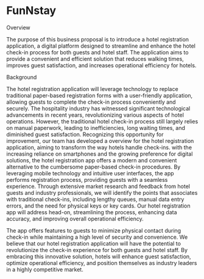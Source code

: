 # FunNstay
Overview 

 The purpose of this business proposal is to introduce a hotel registration application, a digital platform designed to streamline and enhance the hotel check-in process for both guests and hotel staff. The application aims to provide a convenient and efficient solution that reduces walking times, improves guest satisfaction, and increases operational efficiency for hotels.  

Background 

 The hotel registration application will leverage technology to replace traditional paper-based registration forms with a user-friendly application, allowing guests to complete the check-in process conveniently and securely. The hospitality industry has witnessed significant technological advancements in recent years, revolutionizing various aspects of hotel operations. However, the traditional hotel check-in process still largely relies on manual paperwork, leading to inefficiencies, long waiting times, and diminished guest satisfaction. Recognizing this opportunity for improvement, our team has developed a overview for the hotel registration application, aiming to transform the way hotels handle check-ins. with the increasing reliance on smartphones and the growing preference for digital solutions, the hotel registration app offers a modern and convenient alternative to the cumbersome paper-based check-in procedures. By leveraging mobile technology and intuitive user interfaces, the app performs registration process, providing guests with a seamless experience. Through extensive market research and feedback from hotel guests and industry professionals, we will identify the points that associates with traditional check-ins, including lengthy queues, manual data entry errors, and the need for physical keys or key cards. Our hotel registration app will address head-on, streamlining the process, enhancing data accuracy, and improving overall operational efficiency. 

The app offers features to guests to minimize physical contact during check-in while maintaining a high level of security and convenience. We believe that our hotel registration application will have the potential to revolutionize the check-in experience for both guests and hotel staff. By embracing this innovative solution, hotels will enhance guest satisfaction, optimize operational efficiency, and position themselves as industry leaders in a highly competitive market. 
